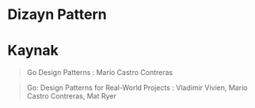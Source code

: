 # Dizayn Pattern

# Kaynak

> Go Design Patterns : Mario Castro Contreras

> Go: Design Patterns for Real-World Projects : Vladimir Vivien, Mario Castro Contreras, Mat Ryer